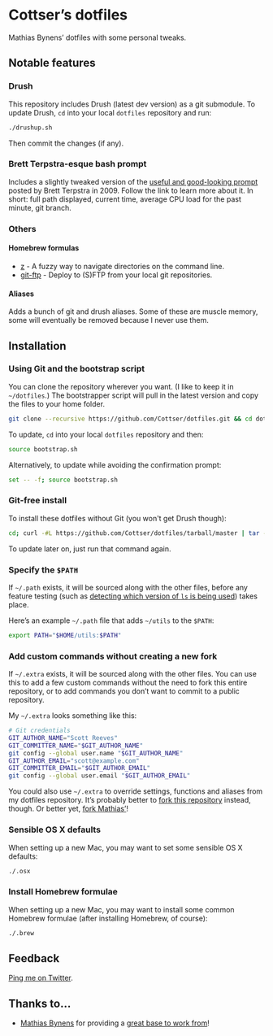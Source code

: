# Cottser’s dotfiles

Mathias Bynens’ dotfiles with some personal tweaks.

## Notable features

### Drush

This repository includes Drush (latest dev version) as a git submodule. To update Drush, `cd` into your local `dotfiles` repository and run:

```bash
./drushup.sh
```

Then commit the changes (if any).

### Brett Terpstra-esque bash prompt

Includes a slightly tweaked version of the [useful and good-looking prompt](http://brettterpstra.com/my-new-favorite-bash-prompt/) posted by Brett Terpstra in 2009. Follow the link to learn more about it. In short: full path displayed, current time, average CPU load for the past minute, git branch.

### Others

#### Homebrew formulas

* [z](https://github.com/rupa/z) - A fuzzy way to navigate directories on the command line.
* [git-ftp](https://github.com/resmo/git-ftp) - Deploy to (S)FTP from your local git repositories.

#### Aliases

Adds a bunch of git and drush aliases. Some of these are muscle memory, some will eventually be removed because I never use them.

## Installation

### Using Git and the bootstrap script

You can clone the repository wherever you want. (I like to keep it in `~/dotfiles`.) The bootstrapper script will pull in the latest version and copy the files to your home folder.

```bash
git clone --recursive https://github.com/Cottser/dotfiles.git && cd dotfiles && source bootstrap.sh
```

To update, `cd` into your local `dotfiles` repository and then:

```bash
source bootstrap.sh
```

Alternatively, to update while avoiding the confirmation prompt:

```bash
set -- -f; source bootstrap.sh
```

### Git-free install

To install these dotfiles without Git (you won't get Drush though):

```bash
cd; curl -#L https://github.com/Cottser/dotfiles/tarball/master | tar -xzv --strip-components 1 --exclude={README.md,bootstrap.sh}
```

To update later on, just run that command again.

### Specify the `$PATH`

If `~/.path` exists, it will be sourced along with the other files, before any feature testing (such as [detecting which version of `ls` is being used](https://github.com/mathiasbynens/dotfiles/blob/aff769fd75225d8f2e481185a71d5e05b76002dc/.aliases#L21-26)) takes place.

Here’s an example `~/.path` file that adds `~/utils` to the `$PATH`:

```bash
export PATH="$HOME/utils:$PATH"
```

### Add custom commands without creating a new fork

If `~/.extra` exists, it will be sourced along with the other files. You can use this to add a few custom commands without the need to fork this entire repository, or to add commands you don’t want to commit to a public repository.

My `~/.extra` looks something like this:

```bash
# Git credentials
GIT_AUTHOR_NAME="Scott Reeves"
GIT_COMMITTER_NAME="$GIT_AUTHOR_NAME"
git config --global user.name "$GIT_AUTHOR_NAME"
GIT_AUTHOR_EMAIL="scott@example.com"
GIT_COMMITTER_EMAIL="$GIT_AUTHOR_EMAIL"
git config --global user.email "$GIT_AUTHOR_EMAIL"
```

You could also use `~/.extra` to override settings, functions and aliases from my dotfiles repository. It’s probably better to [fork this repository](https://github.com/Cottser/dotfiles/fork_select) instead, though. Or better yet, [fork Mathias’](https://github.com/mathiasbynens/dotfiles/fork_select)!

### Sensible OS X defaults

When setting up a new Mac, you may want to set some sensible OS X defaults:

```bash
./.osx
```

### Install Homebrew formulae

When setting up a new Mac, you may want to install some common Homebrew formulae (after installing Homebrew, of course):

```bash
./.brew
```

## Feedback

[Ping me on Twitter](http://twitter.com/Cottser).

## Thanks to…

* [Mathias Bynens](http://mathiasbynens.be/) for providing a [great base to work from](https://github.com/mathiasbynens/dotfiles)!
